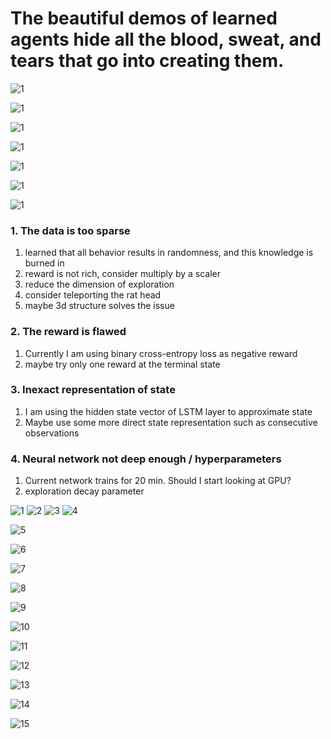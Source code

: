# The beautiful demos of learned agents hide all the blood, sweat, and tears that go into creating them.

![1](images/learn_to_stay.png)

![1](images/explore1.png)

![1](images/explore2.png)

![1](images/explore3.png)

![1](images/test1.png)

![1](images/test2.png)

![1](images/test3.png)







### 1. The data is too sparse

1. learned that all behavior results in randomness, and this knowledge is burned in
2. reward is not rich, consider multiply by a scaler
3. reduce the dimension of exploration
4. consider teleporting the rat head
5. maybe 3d structure solves the issue

### 2. The reward is flawed

1. Currently I am using binary cross-entropy loss as negative reward
2. maybe try only one reward at the terminal state

### 3. Inexact representation of state

1. I am using the hidden state vector of LSTM layer to approximate state
2. Maybe use some more direct state representation such as consecutive observations

### 4. Neural network not deep enough / hyperparameters

1. Current network trains for 20 min. Should I start looking at GPU?
2. exploration decay parameter


![1](images/tri_5.png)
![2](images/tri_10.png)
![3](images/hex_5.png)
![4](images/hex_10.png)

![5](images/train1.png)

![6](images/pred1.png)

![7](images/train2.png)

![8](images/pred2.png)

![9](images/pred3.png)

![10](images/pred4.png)

![11](images/pred5.png)

![12](images/pred6.png)

![13](images/lstm_states.png)

![14](images/hex_102_1.png)

![15](images/hex_102_2.png)
<!-- ![5](images/tri_5.png) -->
